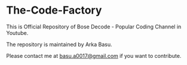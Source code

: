 # The-Code-Factory

This is Official Repository of Bose Decode - Popular Coding Channel in Youtube. 

The repository is maintained by Arka Basu.

Please contact me at basu.a0017@gmail.com if you want to contribute.
